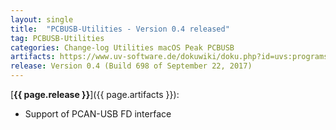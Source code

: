 ```yaml
---
layout: single
title:  "PCBUSB-Utilities - Version 0.4 released"
tag: PCBUSB-Utilities
categories: Change-log Utilities macOS Peak PCBUSB
artifacts: https://www.uv-software.de/dokuwiki/doku.php?id=uvs:programs:can_moni_mac
release: Version 0.4 (Build 698 of September 22, 2017)
---
```

[**{{ page.release }}**]({{ page.artifacts }}):

- Support of PCAN-USB FD interface
